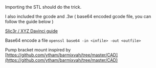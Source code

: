 Importing the STL should do the trick.

I also included the gcode and .3w ( base64 encoded gcode file, you can follow the guide below )

[Slic3r / XYZ Davinci guide](http://jesscoburn.com/archives/2014/12/01/using-slic3r-and-the-xyz-printing-da-vinci-1-0/)

Base64 encode a file `openssl base64 -in <infile> -out <outfile>`


Pump bracket mount inspired by [https://github.com/ytham/barmixvah/tree/master/CAD](https://github.com/ytham/barmixvah/tree/master/CAD)
